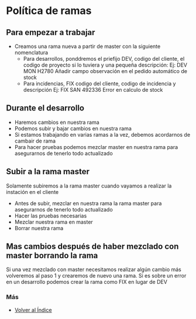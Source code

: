 # Política de ramas

## Para empezar a trabajar
- Creamos una rama nueva a partir de master con la siguiente nomenclatura
    -   Para desarrollos, ponddremos el priefijo DEV, codigo del cliente, el codigo de proyecto si lo tuviera y una pequeña descripción:
        Ej: DEV MON H2780 Añadir campo observación en el pedido automático de stock
    -   Para incidencias, FIX codigo del cliente, codigo de incidencia y descripción
        Ej: FIX SAN 492336 Error en calculo de stock

## Durante el desarrollo
- Haremos cambios en nuestra rama
- Podemos subir y bajar cambios en nuestra rama
- Si estamos trabajando en varias ramas a la vez, debemos acordarnos de cambair de rama
- Para hacer pruebas podemos mezclar master en nuestra rama para asegurarnos de tenerlo todo actualizado

## Subir a la rama master
Solamente subiremos a la rama master cuando vayamos a realizar la instación en el cliente

- Antes de subir, mezclar en nuestra rama la rama master para asegurarnos de tenerlo todo actualizado
- Hacer las pruebas necesarias
- Mezclar nuestra rama en master
- Borrar nuestra rama

## Mas cambios después de haber mezclado con master borrando la rama
Si una vez mezclado con master necesitamos realizar algún cambio más volveremos al paso 1 y crearemos de nuevo una rama. Si es sobre un error en un desarrollo podemos crear la rama como FIX en lugar de DEV



### Más

  * [Volver al Índice](./index.md)